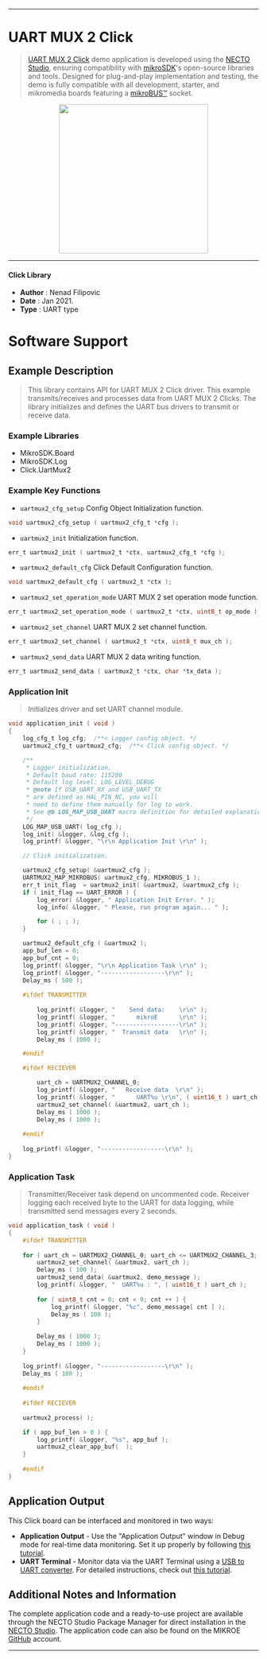 
---
# UART MUX 2 Click

> [UART MUX 2 Click](https://www.mikroe.com/?pid_product=MIKROE-4494) demo application is developed using
the [NECTO Studio](https://www.mikroe.com/necto), ensuring compatibility with [mikroSDK](https://www.mikroe.com/mikrosdk)'s
open-source libraries and tools. Designed for plug-and-play implementation and testing, the demo is fully compatible with
all development, starter, and mikromedia boards featuring a [mikroBUS&trade;](https://www.mikroe.com/mikrobus) socket.

<p align="center">
  <img src="https://www.mikroe.com/?pid_product=MIKROE-4494&image=1" height=300px>
</p>

---

#### Click Library

- **Author**        : Nenad Filipovic
- **Date**          : Jan 2021.
- **Type**          : UART type

# Software Support

## Example Description

> This library contains API for UART MUX 2 Click driver.
> This example transmits/receives and processes data from UART MUX 2 Clicks.
> The library initializes and defines the UART bus drivers 
> to transmit or receive data. 

### Example Libraries

- MikroSDK.Board
- MikroSDK.Log
- Click.UartMux2

### Example Key Functions

- `uartmux2_cfg_setup` Config Object Initialization function.
```c
void uartmux2_cfg_setup ( uartmux2_cfg_t *cfg );
```

- `uartmux2_init` Initialization function.
```c
err_t uartmux2_init ( uartmux2_t *ctx, uartmux2_cfg_t *cfg );
```

- `uartmux2_default_cfg` Click Default Configuration function.
```c
void uartmux2_default_cfg ( uartmux2_t *ctx );
```

- `uartmux2_set_operation_mode` UART MUX 2 set operation mode function.
```c
err_t uartmux2_set_operation_mode ( uartmux2_t *ctx, uint8_t op_mode );
```

- `uartmux2_set_channel` UART MUX 2 set channel function.
```c
err_t uartmux2_set_channel ( uartmux2_t *ctx, uint8_t mux_ch );
```

- `uartmux2_send_data` UART MUX 2 data writing function.
```c
err_t uartmux2_send_data ( uartmux2_t *ctx, char *tx_data );
```

### Application Init

> Initializes driver and set UART channel module.

```c
void application_init ( void ) 
{
    log_cfg_t log_cfg;  /**< Logger config object. */
    uartmux2_cfg_t uartmux2_cfg;  /**< Click config object. */

    /** 
     * Logger initialization.
     * Default baud rate: 115200
     * Default log level: LOG_LEVEL_DEBUG
     * @note If USB_UART_RX and USB_UART_TX 
     * are defined as HAL_PIN_NC, you will 
     * need to define them manually for log to work. 
     * See @b LOG_MAP_USB_UART macro definition for detailed explanation.
     */
    LOG_MAP_USB_UART( log_cfg );
    log_init( &logger, &log_cfg );
    log_printf( &logger, "\r\n Application Init \r\n" );

    // Click initialization.

    uartmux2_cfg_setup( &uartmux2_cfg );
    UARTMUX2_MAP_MIKROBUS( uartmux2_cfg, MIKROBUS_1 );
    err_t init_flag  = uartmux2_init( &uartmux2, &uartmux2_cfg );
    if ( init_flag == UART_ERROR ) {
        log_error( &logger, " Application Init Error. " );
        log_info( &logger, " Please, run program again... " );

        for ( ; ; );
    }

    uartmux2_default_cfg ( &uartmux2 );
    app_buf_len = 0;
    app_buf_cnt = 0;
    log_printf( &logger, "\r\n Application Task \r\n" );
    log_printf( &logger, "------------------\r\n" );
    Delay_ms ( 500 );
    
    #ifdef TRANSMITTER
    
        log_printf( &logger, "    Send data:    \r\n" );
        log_printf( &logger, "      mikroE      \r\n" );
        log_printf( &logger, "------------------\r\n" );
        log_printf( &logger, "  Transmit data   \r\n" );
        Delay_ms ( 1000 );

    #endif

    #ifdef RECIEVER

        uart_ch = UARTMUX2_CHANNEL_0;
        log_printf( &logger, "   Receive data  \r\n" );
        log_printf( &logger, "      UART%u \r\n", ( uint16_t ) uart_ch );
        uartmux2_set_channel( &uartmux2, uart_ch );
        Delay_ms ( 1000 );
        Delay_ms ( 1000 );
    
    #endif
        
    log_printf( &logger, "------------------\r\n" );
}
```

### Application Task

> Transmitter/Receiver task depend on uncommented code.
> Receiver logging each received byte to the UART for data logging,
> while transmitted send messages every 2 seconds.

```c
void application_task ( void ) 
{
    #ifdef TRANSMITTER
    
    for ( uart_ch = UARTMUX2_CHANNEL_0; uart_ch <= UARTMUX2_CHANNEL_3; uart_ch++ ) {
        uartmux2_set_channel( &uartmux2, uart_ch );
        Delay_ms ( 100 );
        uartmux2_send_data( &uartmux2, demo_message );
        log_printf( &logger, "  UART%u : ", ( uint16_t ) uart_ch ); 
    
        for ( uint8_t cnt = 0; cnt < 9; cnt ++ ) {
            log_printf( &logger, "%c", demo_message[ cnt ] );
            Delay_ms ( 100 );
        }
        
        Delay_ms ( 1000 );
        Delay_ms ( 1000 );
    }
    
    log_printf( &logger, "------------------\r\n" );
    Delay_ms ( 100 );
    
    #endif
    
    #ifdef RECIEVER
    
    uartmux2_process( );

    if ( app_buf_len > 0 ) {
        log_printf( &logger, "%s", app_buf );
        uartmux2_clear_app_buf(  );
    }
    
    #endif
}
```

## Application Output

This Click board can be interfaced and monitored in two ways:
- **Application Output** - Use the "Application Output" window in Debug mode for real-time data monitoring.
Set it up properly by following [this tutorial](https://www.youtube.com/watch?v=ta5yyk1Woy4).
- **UART Terminal** - Monitor data via the UART Terminal using
a [USB to UART converter](https://www.mikroe.com/click/interface/usb?interface*=uart,uart). For detailed instructions,
check out [this tutorial](https://help.mikroe.com/necto/v2/Getting%20Started/Tools/UARTTerminalTool).

## Additional Notes and Information

The complete application code and a ready-to-use project are available through the NECTO Studio Package Manager for 
direct installation in the [NECTO Studio](https://www.mikroe.com/necto). The application code can also be found on
the MIKROE [GitHub](https://github.com/MikroElektronika/mikrosdk_click_v2) account.

---
